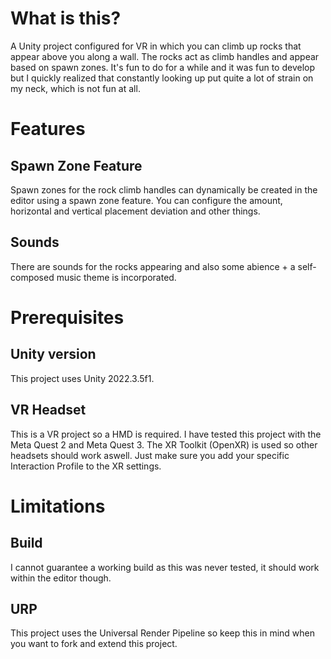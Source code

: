 # What is this?
A Unity project configured for VR in which you can climb up rocks that appear above you along a wall.
The rocks act as climb handles and appear based on spawn zones.
It's fun to do for a while and it was fun to develop but I quickly realized that constantly looking up put quite a lot of strain on my neck, which is not fun at all.

# Features
## Spawn Zone Feature
Spawn zones for the rock climb handles can dynamically be created in the editor using a spawn zone feature.
You can configure the amount, horizontal and vertical placement deviation and other things.
## Sounds
There are sounds for the rocks appearing and also some abience + a self-composed music theme is incorporated.

# Prerequisites
## Unity version
This project uses Unity 2022.3.5f1.
## VR Headset
This is a VR project so a HMD is required. I have tested this project with the Meta Quest 2 and Meta Quest 3.
The XR Toolkit (OpenXR) is used so other headsets should work aswell. Just make sure you add your specific Interaction Profile to the XR settings.

# Limitations
## Build
I cannot guarantee a working build as this was never tested, it should work within the editor though.
## URP
This  project uses the Universal Render Pipeline so keep this in mind when you want to fork and extend this project.

